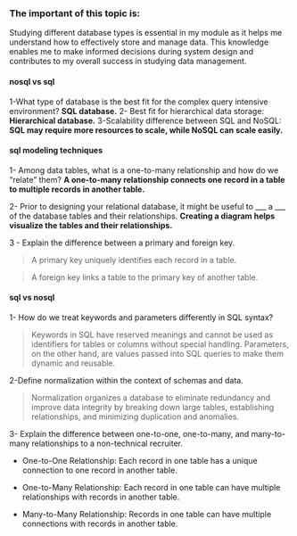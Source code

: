 ### The important of this topic is:
Studying different database types is essential in my module as it helps me understand how to effectively store and manage data. This knowledge enables me to make informed decisions during system design and contributes to my overall success in studying data management.
#### nosql vs sql
1-What type of database is the best fit for the complex query intensive environment? **SQL database.**
2- Best fit for hierarchical data storage: **Hierarchical database.** 
3-Scalability difference between SQL and NoSQL: **SQL may require more resources to scale, while NoSQL can scale easily.**

#### sql modeling techniques

1- Among data tables, what is a one-to-many relationship and how do we “relate” them?
**A one-to-many relationship connects one record in a table to multiple records in another table.**

2- Prior to designing your relational database, it might be useful to ___ a ___ of the database tables and their relationships.
**Creating a diagram helps visualize the tables and their relationships.**

3 - Explain the difference between a primary and foreign key.
 > A primary key uniquely identifies each record in a table.

> A foreign key links a table to the primary key of another table.

 #### sql vs nosql
 1- How do we treat keywords and parameters differently in SQL syntax?
> Keywords in SQL have reserved meanings and cannot be used as identifiers for tables or columns without special handling. Parameters, on the other hand, are values passed into SQL queries to make them dynamic and reusable.

2-Define normalization within the context of schemas and data.
>Normalization organizes a database to eliminate redundancy and improve data integrity by breaking down large tables, establishing relationships, and minimizing duplication and anomalies.


3- Explain the difference between one-to-one, one-to-many, and many-to-many relationships to a non-technical recruiter.

* One-to-One Relationship: Each record in one table has a unique connection to one record in another table.

* One-to-Many Relationship: Each record in one table can have multiple relationships with records in another table.

* Many-to-Many Relationship: Records in one table can have multiple connections with records in another table.
